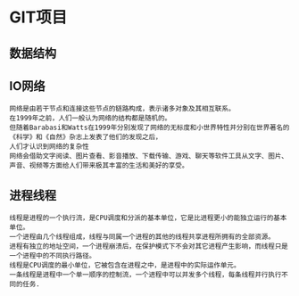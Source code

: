 # GIT项目

## 数据结构

## IO网络
    网络是由若干节点和连接这些节点的链路构成，表示诸多对象及其相互联系。
    在1999年之前，人们一般认为网络的结构都是随机的。
    但随着Barabasi和Watts在1999年分别发现了网络的无标度和小世界特性并分别在世界著名的《科学》和《自然》杂志上发表了他们的发现之后，
    人们才认识到网络的复杂性
    网络会借助文字阅读、图片查看、影音播放、下载传输、游戏、聊天等软件工具从文字、图片、声音、视频等方面给人们带来极其丰富的生活和美好的享受。
## 进程线程

    线程是进程的一个执行流，是CPU调度和分派的基本单位，它是比进程更小的能独立运行的基本单位。 
    一个进程由几个线程组成，线程与同属一个进程的其他的线程共享进程所拥有的全部资源。 
    进程有独立的地址空间，一个进程崩溃后，在保护模式下不会对其它进程产生影响，而线程只是一个进程中的不同执行路径。
    线程是CPU调度的最小单位，它被包含在进程之中，是进程中的实际运作单元。 
    一条线程是进程中一个单一顺序的控制流，一个进程中可以并发多个线程，每条线程并行执行不同的任务.

